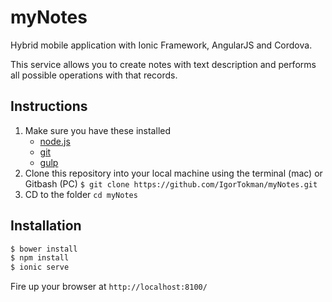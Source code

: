 # myNotes

Hybrid mobile application with Ionic Framework, AngularJS and Cordova.

This service allows you to create notes with text description and performs all possible operations with that records.


## Instructions

1. Make sure you have these installed
	- [node.js](http://nodejs.org/)
	- [git](http://git-scm.com/)
 	- [gulp](http://gulpjs.com/)
2. Clone this repository into your local machine using the terminal (mac) or Gitbash (PC)
`$ git clone https://github.com/IgorTokman/myNotes.git`
3. CD to the folder `cd myNotes`

Installation
------------

```sh
$ bower install
$ npm install
$ ionic serve
```

Fire up your browser at `http://localhost:8100/`
